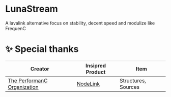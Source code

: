# LunaStream
A lavalink alternative focus on stability, decent speed and modulize like FrequenC

# ✨ Special thanks

| Creator                                                      | Insipred Product                                   | Item                |
|--------------------------------------------------------------|----------------------------------------------------|---------------------|
| [The PerformanC Organization](https://github.com/PerformanC) | [NodeLink](https://github.com/PerformanC/NodeLink) | Structures, Sources |